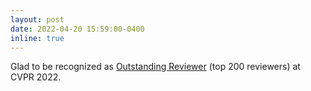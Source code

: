 ```yaml
---
layout: post
date: 2022-04-20 15:59:00-0400
inline: true
---
```

Glad to be recognized as [Outstanding Reviewer](https://cvpr2022.thecvf.com/outstanding-reviewers) (top 200 reviewers) at CVPR 2022.
